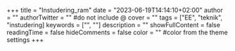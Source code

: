 +++
title = "Instudering_ram"
date = "2023-06-19T14:14:10+02:00"
author = ""
authorTwitter = "" #do not include @
cover = ""
tags = ["EE", "teknik", "instudering]
keywords = ["", ""]
description = ""
showFullContent = false
readingTime = false
hideComments = false
color = "" #color from the theme settings
+++
